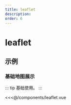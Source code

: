 ```yaml
---
title: leaflet
description: 
order: 6
---
```


# leaflet

## 示例

### 基础地图展示

::: tip
基础使用。
:::

<<<@/components/leaflet.vue
